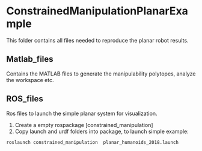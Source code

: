 # ConstrainedManipulationPlanarExample
This folder contains all files needed to reproduce the planar robot results. 

## Matlab_files
Contains the MATLAB files to generate the manipulability polytopes, analyze the workspace etc.

## ROS_files
Ros files to launch the simple planar system for visualization.

  1. Create a empty rospackage [constrained_manipulation]
  2. Copy launch and urdf folders into package, to launch simple example:

```
roslaunch constrained_manipulation  planar_humanoids_2018.launch 
```

## 